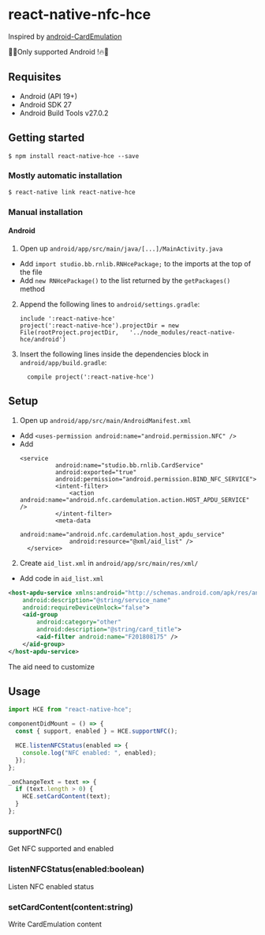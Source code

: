 # react-native-nfc-hce

Inspired by [android-CardEmulation](https://github.com/googlesamples/android-CardEmulation)

🌟🔥Only supported Android !🔥🌟

## Requisites

- Android (API 19+)
- Android SDK 27
- Android Build Tools v27.0.2

## Getting started

`$ npm install react-native-hce --save`

### Mostly automatic installation

`$ react-native link react-native-hce`

### Manual installation

#### Android

1. Open up `android/app/src/main/java/[...]/MainActivity.java`

- Add `import studio.bb.rnlib.RNHcePackage;` to the imports at the top of the file
- Add `new RNHcePackage()` to the list returned by the `getPackages()` method

2. Append the following lines to `android/settings.gradle`:
   ```
   include ':react-native-hce'
   project(':react-native-hce').projectDir = new File(rootProject.projectDir, 	'../node_modules/react-native-hce/android')
   ```
3. Insert the following lines inside the dependencies block in `android/app/build.gradle`:
   ```
     compile project(':react-native-hce')
   ```

## Setup

1. Open up `android/app/src/main/AndroidManifest.xml`

- Add `<uses-permission android:name="android.permission.NFC" />`
- Add
  ```
  <service
            android:name="studio.bb.rnlib.CardService"
            android:exported="true"
            android:permission="android.permission.BIND_NFC_SERVICE">
            <intent-filter>
                <action android:name="android.nfc.cardemulation.action.HOST_APDU_SERVICE" />
            </intent-filter>
            <meta-data
                android:name="android.nfc.cardemulation.host_apdu_service"
                android:resource="@xml/aid_list" />
    </service>
  ```

2. Create `aid_list.xml` in `android/app/src/main/res/xml/`

- Add code in `aid_list.xml`

```xml
<host-apdu-service xmlns:android="http://schemas.android.com/apk/res/android"
    android:description="@string/service_name"
    android:requireDeviceUnlock="false">
    <aid-group
        android:category="other"
        android:description="@string/card_title">
        <aid-filter android:name="F201808175" />
    </aid-group>
</host-apdu-service>
```

The aid need to customize

## Usage

```javascript
import HCE from "react-native-hce";

componentDidMount = () => {
  const { support, enabled } = HCE.supportNFC();

  HCE.listenNFCStatus(enabled => {
    console.log("NFC enabled: ", enabled);
  });
};

_onChangeText = text => {
  if (text.length > 0) {
    HCE.setCardContent(text);
  }
};
```

### supportNFC()

Get NFC supported and enabled

### listenNFCStatus(enabled:boolean)

Listen NFC enabled status

### setCardContent(content:string)

Write CardEmulation content
